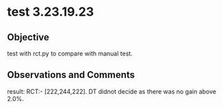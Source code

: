 # test 3.23.19.23
## Objective

test with rct.py to compare with manual test.

## Observations and Comments
result: RCT:- [222,244,222]. DT didnot decide as there was no gain above 2.0%.

